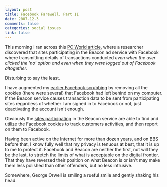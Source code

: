```yaml
--- 
layout: post
title: Facebook Farewell, Part II
date: 2007-12-3
comments: false
categories: social issues
link: false
---
```

This morning I ran across this <a href="http://www.pcworld.com/article/id,140182-c,onlineprivacy/article.html" title="Facebook Intrusive">PC World article</a>, where a researcher discovered that sites participating in the Beacon ad service with Facebook where transmitting details of transactions conducted <i>even when the user clicked the 'no' option and even when they were logged out of Facebook altogether.</i>

Disturbing to say the least.

I have augmented my <a href="http://www.zanshin.net/blogs/001383.html" title="Facebook Farewell">earlier Facebook scrubbing</a> by removing all the cookies (there were several) that Facebook had left behind on my computer.  If the Beacon service causes transaction data to be sent from participating sites regardless of whether I am signed in to Facebook or not, just deactivating the account isn't enough.

Obviously the <a href="http://www.dcoates.com/content/2007/11/17/41-sites-using-facebook-beacon-facebook-know-your-porn-viewing%3F" title="Participating Sites in Beacon">sites participating</a> in the Beacon service are able to find and utilize the Facebook cookies to track customers activities, and then report on them to Facebook.

Having been active on the Internet for more than dozen years, and on BBS before that, I know fully well that my privacy is tenuous at best, that it is up to me to protect it.  Facebook and Beacon are neither the first, not will they be the last, to stretch the limits of what is acceptable on the digital frontier.  That they have reversed their position on what Beacon is or isn't may make them less polished than other offenders, but no less intrusive.

Somewhere, George Orwell is smiling a rueful smile and gently shaking his head.
